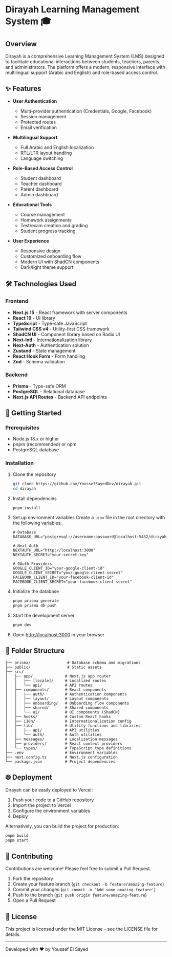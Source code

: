 # Dirayah Learning Management System 🎓

## Overview

Dirayah is a comprehensive Learning Management System (LMS) designed to facilitate educational interactions between students, teachers, parents, and administrators. The platform offers a modern, responsive interface with multilingual support (Arabic and English) and role-based access control.

## ✨ Features

- **User Authentication**

  - Multi-provider authentication (Credentials, Google, Facebook)
  - Session management
  - Protected routes
  - Email verification

- **Multilingual Support**

  - Full Arabic and English localization
  - RTL/LTR layout handling
  - Language switching

- **Role-Based Access Control**

  - Student dashboard
  - Teacher dashboard
  - Parent dashboard
  - Admin dashboard

- **Educational Tools**

  - Course management
  - Homework assignments
  - Test/exam creation and grading
  - Student progress tracking

- **User Experience**
  - Responsive design
  - Customized onboarding flow
  - Modern UI with ShadCN components
  - Dark/light theme support

## 🛠️ Technologies Used

### Frontend

- **Next.js 15** - React framework with server components
- **React 19** - UI library
- **TypeScript** - Type-safe JavaScript
- **Tailwind CSS v4** - Utility-first CSS framework
- **ShadCN UI** - Component library based on Radix UI
- **Next-Intl** - Internationalization library
- **Next-Auth** - Authentication solution
- **Zustand** - State management
- **React Hook Form** - Form handling
- **Zod** - Schema validation

### Backend

- **Prisma** - Type-safe ORM
- **PostgreSQL** - Relational database
- **Next.js API Routes** - Backend API endpoints

## 🚀 Getting Started

### Prerequisites

- Node.js 18.x or higher
- pnpm (recommended) or npm
- PostgreSQL database

### Installation

1. Clone the repository

   ```bash
   git clone https://github.com/YoussefSayedDev/dirayah.git
   cd dirayah
   ```

2. Install dependencies

   ```bash
   pnpm install
   ```

3. Set up environment variables
   Create a `.env` file in the root directory with the following variables:

   ```
   # Database
   DATABASE_URL="postgresql://username:password@localhost:5432/dirayah"

   # Next Auth
   NEXTAUTH_URL="http://localhost:3000"
   NEXTAUTH_SECRET="your-secret-key"

   # OAuth Providers
   GOOGLE_CLIENT_ID="your-google-client-id"
   GOOGLE_CLIENT_SECRET="your-google-client-secret"
   FACEBOOK_CLIENT_ID="your-facebook-client-id"
   FACEBOOK_CLIENT_SECRET="your-facebook-client-secret"
   ```

4. Initialize the database

   ```bash
   pnpm prisma generate
   pnpm prisma db push
   ```

5. Start the development server

   ```bash
   pnpm dev
   ```

6. Open [http://localhost:3000](http://localhost:3000) in your browser

## 📁 Folder Structure

```
├── prisma/                # Database schema and migrations
├── public/                # Static assets
├── src/
│   ├── app/              # Next.js app router
│   │   ├── [locale]/     # Localized routes
│   │   └── api/          # API routes
│   ├── components/       # React components
│   │   ├── auth/         # Authentication components
│   │   ├── layout/       # Layout components
│   │   ├── onboarding/   # Onboarding flow components
│   │   ├── shared/       # Shared components
│   │   └── ui/           # UI components (ShadCN)
│   ├── hooks/            # Custom React hooks
│   ├── i18n/             # Internationalization config
│   ├── lib/              # Utility functions and libraries
│   │   ├── api/          # API utilities
│   │   └── auth/         # Auth utilities
│   ├── messages/         # Localization messages
│   ├── providers/        # React context providers
│   └── types/            # TypeScript type definitions
├── .env                  # Environment variables
├── next.config.ts        # Next.js configuration
└── package.json          # Project dependencies
```

## 🌐 Deployment

Dirayah can be easily deployed to Vercel:

1. Push your code to a GitHub repository
2. Import the project to Vercel
3. Configure the environment variables
4. Deploy

Alternatively, you can build the project for production:

```bash
pnpm build
pnpm start
```

## 🤝 Contributing

Contributions are welcome! Please feel free to submit a Pull Request.

1. Fork the repository
2. Create your feature branch (`git checkout -b feature/amazing-feature`)
3. Commit your changes (`git commit -m 'Add some amazing feature'`)
4. Push to the branch (`git push origin feature/amazing-feature`)
5. Open a Pull Request

## 📄 License

This project is licensed under the MIT License - see the LICENSE file for details.

---

Developed with ❤️ by Youssef El Sayed
